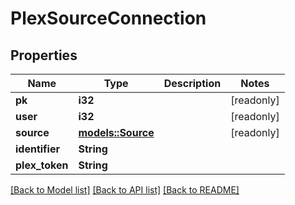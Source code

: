 # PlexSourceConnection

## Properties

Name | Type | Description | Notes
------------ | ------------- | ------------- | -------------
**pk** | **i32** |  | [readonly]
**user** | **i32** |  | [readonly]
**source** | [**models::Source**](Source.md) |  | [readonly]
**identifier** | **String** |  | 
**plex_token** | **String** |  | 

[[Back to Model list]](../README.md#documentation-for-models) [[Back to API list]](../README.md#documentation-for-api-endpoints) [[Back to README]](../README.md)


